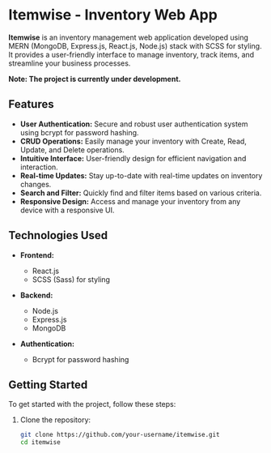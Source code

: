 # Itemwise - Inventory Web App


**Itemwise** is an inventory management web application developed using MERN (MongoDB, Express.js, React.js, Node.js) stack with SCSS for styling. It provides a user-friendly interface to manage inventory, track items, and streamline your business processes.

**Note: The project is currently under development.**

## Features

- **User Authentication:** Secure and robust user authentication system using bcrypt for password hashing.
- **CRUD Operations:** Easily manage your inventory with Create, Read, Update, and Delete operations.
- **Intuitive Interface:** User-friendly design for efficient navigation and interaction.
- **Real-time Updates:** Stay up-to-date with real-time updates on inventory changes.
- **Search and Filter:** Quickly find and filter items based on various criteria.
- **Responsive Design:** Access and manage your inventory from any device with a responsive UI.

## Technologies Used

- **Frontend:**
  - React.js
  - SCSS (Sass) for styling

- **Backend:**
  - Node.js
  - Express.js
  - MongoDB

- **Authentication:**
  - Bcrypt for password hashing


## Getting Started

To get started with the project, follow these steps:

1. Clone the repository:
   ```bash
   git clone https://github.com/your-username/itemwise.git
   cd itemwise
